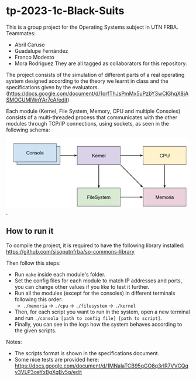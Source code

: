 

# tp-2023-1c-Black-Suits

This is a group project for the Operating Systems subject in UTN FRBA.
Teammates:
- Abril Caruso
- Guadalupe Fernández
- Franco Modesto
- Mora Rodriguez
They are all tagged as collaborators for this repository.

The project consists of the simulation of different parts of a real operating system designed according to the theory we learnt in class and the specifications given by the evaluators. (https://docs.google.com/document/d/1orfThJsPmMx5uPzbY3wClGhqX8jASMOCUMlWnYAr7cA/edit)

Each module (Kernel, File System, Memory, CPU and multiple Consoles) consists of a multi-threaded process that communicates with the other modules through TCP/IP connections, using sockets, as seen in the following schema:

![System schema](./schema.png).

## How to run it
To compile the project, it is required to have the following library installed: https://github.com/sisoputnfrba/so-commons-library

Then follow this steps:
 - Run `make` inside each module's folder.
 - Set the config files for each module to match IP addresses and ports, you can change other values if you like to test it further.
 - Run all the modules (except for the consoles) in different terminals following this order:
	 - `./memoria` -> `./cpu` -> `./filesystem` -> `./kernel`
 - Then, for each script you want to run in the system, open a new terminal and run `./consola [path to config file] [path to script]`.
- Finally, you can see in the logs how the system behaves according to the given scripts.

Notes: 
- The scripts format is shown in the specifications document.
- Some nice tests are provided here: https://docs.google.com/document/d/1MNalaTCB95qGO8q3rlR7VVCQqv3VLP3oeYxBgXgBy5g/edit
